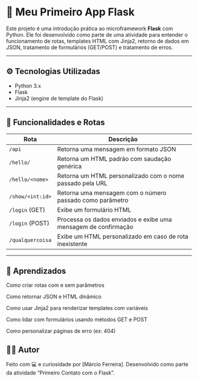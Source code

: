 # 🚀 Meu Primeiro App Flask

Este projeto é uma introdução prática ao microframework **Flask** com Python. Ele foi desenvolvido como parte de uma atividade para entender o funcionamento de rotas, templates HTML com Jinja2, retorno de dados em JSON, tratamento de formulários (GET/POST) e tratamento de erros.

---

## ⚙️ Tecnologias Utilizadas

- Python 3.x
- Flask
- Jinja2 (engine de template do Flask)

---

## 📌 Funcionalidades e Rotas

| Rota              | Descrição                                                                 |
|-------------------|--------------------------------------------------------------------------|
| `/api`               | Retorna uma mensagem em formato JSON                                     |
| `/hello/`         | Retorna um HTML padrão com saudação genérica                             |
| `/hello/<nome>`   | Retorna um HTML personalizado com o nome passado pela URL                |
| `/show/<int:id>`  | Retorna uma mensagem com o número passado como parâmetro                 |
| `/login` (GET)    | Exibe um formulário HTML                                                 |
| `/login` (POST)   | Processa os dados enviados e exibe uma mensagem de confirmação           |
|  `/qualquercoisa`        | Exibe um HTML personalizado em caso de rota inexistente                 |

---
## 🧠 Aprendizados
Como criar rotas com e sem parâmetros

Como retornar JSON e HTML dinâmico

Como usar Jinja2 para renderizar templates com variáveis

Como lidar com formulários usando métodos GET e POST

Como personalizar páginas de erro (ex: 404)

## 👨‍💻 Autor
Feito com 💻 e curiosidade por [Márcio Ferreira].
Desenvolvido como parte da atividade “Primeiro Contato com o Flask”.


